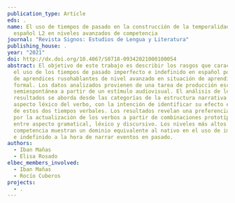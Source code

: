 ```yaml
---
publication_type: Article
eds: .
name: El uso de tiempos de pasado en la construcción de la temporalidad en
  español L2 en niveles avanzados de competencia
journal: "Revista Signos: Estudios de Lengua y Literatura"
publishing_house: .
year: "2021"
doi: http://dx.doi.org/10.4067/S0718-09342021000100054
abstract: El objetivo de este trabajo es describir los rasgos que caracterizan
  el uso de los tiempos de pasado imperfecto e indefinido en español por parte
  de aprendices rusohablantes de nivel avanzado en situación de aprendizaje
  formal. Los datos analizados provienen de una tarea de producción escrita
  semiespontánea a partir de un estímulo audiovisual. El análisis de los
  resultados se aborda desde las categorías de la estructura narrativa y el
  aspecto léxico del verbo, con la intención de identificar su efecto en el uso
  de estos dos tiempos verbales. Los resultados revelan una preferencia unívoca
  por la actualización de los verbos a partir de combinaciones prototípicas
  entre aspecto gramatical, léxico y discursivo. Los niveles más altos de
  competencia muestran un dominio equivalente al nativo en el uso de imperfecto
  e indefinido a la hora de narrar eventos en pasado.
authors:
  - Iban Mañas
  - Elisa Rosado
elbec_members_involved:
  - Iban Mañas
  - Rocío Cuberos
projects:
  - .
---
```

